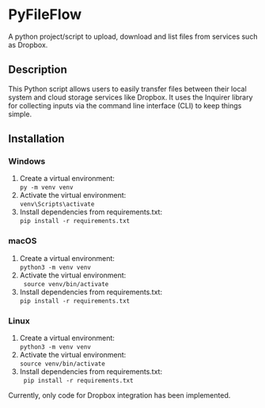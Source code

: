 # PyFileFlow

A python project/script to upload, download and list files from services such as Dropbox.

## Description

This Python script allows users to easily transfer files between their local system and cloud storage services like Dropbox. It uses the Inquirer library for collecting inputs via the command line interface (CLI) to keep things simple.

## Installation

### Windows

1.  Create a virtual environment:  
    `py -m venv venv`
2.  Activate the virtual environment:  
    `venv\Scripts\activate`
3.  Install dependencies from requirements.txt:  
    `pip install -r requirements.txt`

### macOS

1.  Create a virtual environment:  
    `python3 -m venv venv`
2.  Activate the virtual environment:  
   ` source venv/bin/activate`
3.  Install dependencies from requirements.txt:  
    `pip install -r requirements.txt`

### Linux

1.  Create a virtual environment:  
    `python3 -m venv venv`
2.  Activate the virtual environment:  
    `source venv/bin/activate`
3.  Install dependencies from requirements.txt:  
   ` pip install -r requirements.txt`

Currently, only code for Dropbox integration has been implemented.
